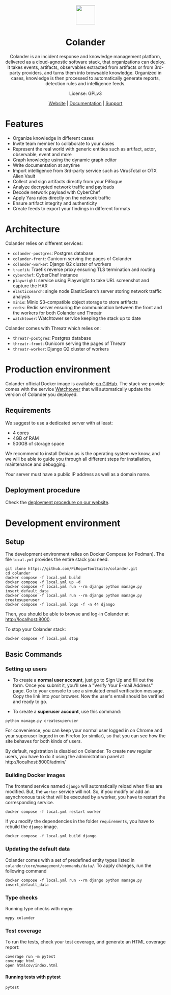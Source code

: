 <div align="center">
<img width="60px" src="https://pts-project.org/android-chrome-512x512.png">
<h1>Colander</h1>
<p>
Colander is an incident response and knowledge management platform, delivered as a cloud-agnostic software stack, that organizations can deploy. It takes events, artifacts, observables extracted from artifacts or from 3rd-party providers, and turns them into browsable knowledge. Organized in cases, knowledge is then processed to automatically generate reports, detection rules and intelligence feeds.
</p>
<p>
License: GPLv3
</p>
<p>
<a href="https://pts-project.org">Website</a> | 
<a href="https://pts-project.org/docs/colander/overview/">Documentation</a> | 
<a href="https://discord.gg/qGX73GYNdp">Support</a>
</p>
</div>

# Features

* Organize knowledge in different cases
* Invite team member to collaborate to your cases
* Represent the real world with generic entities such as artifact, actor, observable, event and more
* Graph knowledge using the dynamic graph editor
* Write documentation at anytime
* Import intelligence from 3rd-party service such as VirusTotal or OTX Alien Vault
* Collect and sign artifacts directly from your PiRogue
* Analyze decrypted network traffic and payloads
* Decode network payload with CyberChef
* Apply Yara rules directly on the network traffic
* Ensure artifact integrity and authenticity
* Create feeds to export your findings in different formats

# Architecture
Colander relies on different services:

* `colander-postgres`: Postgres database
* `colander-front`: Gunicorn serving the pages of Colander 
* `colander-worker`: Django Q2 cluster of workers
* `traefik`: Traefik reverse proxy ensuring TLS termination and routing
* `cyberchef`: CyberChef instance  
* `playwright`: service using Playwright to take URL screenshot and capture the HAR
* `elasticsearch`: single node ElasticSearch server storing network traffic analysis
* `minio`: Minio S3-compatible object storage to store artifacts
* `redis`: Redis server ensuring the communication between the front and the workers for both Colander and Threatr
* `watchtower`: Watchtower service keeping the stack up to date

Colander comes with Threatr which relies on:

* `threatr-postgres`: Postgres database
* `threatr-front`: Gunicorn serving the pages of Threatr 
* `threatr-worker`: Django Q2 cluster of workers

# Production environment
Colander official Docker image is available [on GitHub](https://github.com/PiRogueToolSuite/colander/pkgs/container/colander). The stack we provide comes with the service [Watchtower](https://containrrr.dev/watchtower/) that will automatically update the version of Colander you deployed.

## Requirements
We suggest to use a dedicated server with at least:

* 4 cores
* 4GB of RAM
* 500GB of storage space

We recommend to install Debian as is the operating system we know, and we will be able to guide you through all different steps for installation, maintenance and debugging. 

Your server must have a public IP address as well as a domain name.

## Deployment procedure
Check the [deployment procedure on our website](https://pts-project.org/docs/colander/deployment/).

# Development environment
## Setup
The development environment relies on Docker Compose (or Podman). The file `local.yml` provides the entire stack you need.

```
git clone https://github.com/PiRogueToolSuite/colander.git
cd colander
docker compose -f local.yml build 
docker compose -f local.yml up -d
docker compose -f local.yml run --rm django python manage.py insert_default_data
docker compose -f local.yml run --rm django python manage.py createsuperuser 
docker compose -f local.yml logs -f -n 44 django
```
Then, you should be able to browse and log-in Colander at [http://localhost:8000](http://localhost:8000).

To stop your Colander stack:
```
docker compose -f local.yml stop
```

## Basic Commands

### Setting up users

* To create a **normal user account**, just go to Sign Up and fill out the form. Once you submit it, you'll see a "Verify Your E-mail Address" page. Go to your console to see a simulated email verification message. Copy the link into your browser. Now the user's email should be verified and ready to go.

* To create a **superuser account**, use this command:
```
python manage.py createsuperuser
```

For convenience, you can keep your normal user logged in on Chrome and your superuser logged in on Firefox (or similar), so that you can see how the site behaves for both kinds of users.

By default, registration is disabled on Colander. To create new regular users, you have to do it using the administration panel at http://localhost:8000/admin/  

### Building Docker images
The frontend service named `django` will automatically reload when files are modified. But, the `worker` service will not. So, if you modify or add an asynchronous task that will be executed by a worker, you have to restart the corresponding service. 

```
docker compose -f local.yml restart worker
```

If you modify the dependencies in the folder `requirements`, you have to rebuild the `django` image.

```
docker compose -f local.yml build django
```

### Updating the default data
Colander comes with a set of predefined entity types listed in `colander/core/management/commands/data/`. To apply changes, run the following command

```
docker compose -f local.yml run --rm django python manage.py insert_default_data
```

### Type checks

Running type checks with mypy:
```
mypy colander
```

### Test coverage

To run the tests, check your test coverage, and generate an HTML coverage report:
```
coverage run -m pytest
coverage html
open htmlcov/index.html
```

#### Running tests with pytest
```
pytest
```

